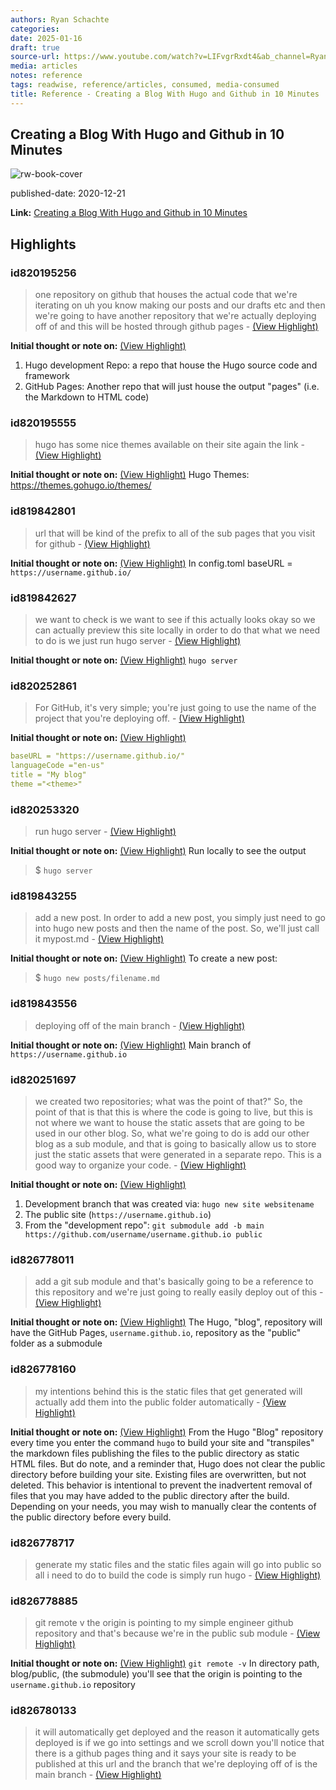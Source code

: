 ```yaml
---
authors: Ryan Schachte
categories:
date: 2025-01-16
draft: true
source-url: https://www.youtube.com/watch?v=LIFvgrRxdt4&ab_channel=RyanSchachte
media: articles
notes: reference
tags: readwise, reference/articles, consumed, media-consumed
title: Reference - Creating a Blog With Hugo and Github in 10 Minutes
---
```


## Creating a Blog With Hugo and Github in 10 Minutes

![rw-book-cover](https://i.ytimg.com/vi/LIFvgrRxdt4/hqdefault.jpg?sqp=-oaymwEjCNACELwBSFryq4qpAxUIARUAAAAAGAElAADIQj0AgKJDeAE=&rs=AOn4CLCNsEIVvwTC-frCL-9kz5iuBaTA4g)

published-date: 2020-12-21

**Link:** [Creating a Blog With Hugo and Github in 10 Minutes](https://www.youtube.com/watch?v=LIFvgrRxdt4&ab_channel=RyanSchachte)

## Highlights

### id820195256

> one repository on github that houses the actual code that we're iterating on uh you know making our posts and our drafts etc and then we're going to have another repository that we're actually deploying off of and this will be hosted through github pages
> \- [(View Highlight)](https://read.readwise.io/read/01je7pdmmgwdrjkpjdys31m1ej)

**Initial thought or note on:** [(View Highlight)](https://read.readwise.io/read/01je7pdmmgwdrjkpjdys31m1ej)

1. Hugo development Repo: a repo that house the Hugo source code and framework
2. GitHub Pages: Another repo that will just house the output "pages" (i.e. the Markdown to HTML code)

### id820195555

> hugo has some nice themes available on their site again the link
> \- [(View Highlight)](https://read.readwise.io/read/01je7pkzsqq51mj6wj5drkmzj5)

**Initial thought or note on:** [(View Highlight)](https://read.readwise.io/read/01je7pkzsqq51mj6wj5drkmzj5)
Hugo Themes: <https://themes.gohugo.io/themes/>

### id819842801

> url that will be kind of the prefix to all of the sub pages that you visit for github
> \- [(View Highlight)](https://read.readwise.io/read/01je4pz9jxdtjh8zy2w8tx3g0s)

**Initial thought or note on:** [(View Highlight)](https://read.readwise.io/read/01je4pz9jxdtjh8zy2w8tx3g0s)
In config.toml baseURL = `https://username.github.io/`

### id819842627

> we want to check is we want to see if this actually looks okay so we can actually preview this site locally in order to do that what we need to do is we just run hugo server
> \- [(View Highlight)](https://read.readwise.io/read/01je4pwfyy8n30b0j9zdrcwvmn)

**Initial thought or note on:** [(View Highlight)](https://read.readwise.io/read/01je4pwfyy8n30b0j9zdrcwvmn)
`hugo server`

### id820252861

> For GitHub, it's very simple; you're just going to use the name of the project that you're deploying off.
> \- [(View Highlight)](https://read.readwise.io/read/01je7y5mrsd31wfchzhhfhxf78)

**Initial thought or note on:** [(View Highlight)](https://read.readwise.io/read/01je7y5mrsd31wfchzhhfhxf78)

```yml
baseURL = "https://username.github.io/"
languageCode ="en-us"
title = "My blog"
theme ="<theme>"
```

### id820253320

> run hugo server
> \- [(View Highlight)](https://read.readwise.io/read/01je7ya7gx5766a8gem50nm1e2)

**Initial thought or note on:** [(View Highlight)](https://read.readwise.io/read/01je7ya7gx5766a8gem50nm1e2)
Run locally to see the output

> $ `hugo server`

### id819843255

> add a new post. In order to add a new post, you simply just need to go into hugo new posts and then the name of the post. So, we'll just call it mypost.md
> \- [(View Highlight)](https://read.readwise.io/read/01je4q3pzchk43krha06qvkay6)

**Initial thought or note on:** [(View Highlight)](https://read.readwise.io/read/01je4q3pzchk43krha06qvkay6)
To create a new post:

> $ `hugo new posts/filename.md`

### id819843556

> deploying off of the main branch
> \- [(View Highlight)](https://read.readwise.io/read/01je4qabhzvaj75v77y7k0dh09)

**Initial thought or note on:** [(View Highlight)](https://read.readwise.io/read/01je4qabhzvaj75v77y7k0dh09)
Main branch of `https://username.github.io`

### id820251697

> we created two repositories; what was the point of that?" So, the point of that is that this is where the code is going to live, but this is not where we want to house the static assets that are going to be used in our other blog. So, what we're going to do is add our other blog as a sub module, and that is going to basically allow us to store just the static assets that were generated in a separate repo. This is a good way to organize your code.
> \- [(View Highlight)](https://read.readwise.io/read/01je7xrecfbb7yf6r6znk8574f)

**Initial thought or note on:** [(View Highlight)](https://read.readwise.io/read/01je7xrecfbb7yf6r6znk8574f)

1. Development branch that was created via: `hugo new site websitename`
2. The public site (`https://username.github.io`)
3. From the "development repo": `git submodule add -b main https://github.com/username/username.github.io public`

### id826778011

> add a git sub module and that's basically going to be a reference to this repository and we're just going to really easily deploy out of this
> \- [(View Highlight)](https://read.readwise.io/read/01jfhmc4sccks6kpga24f0f6he)

**Initial thought or note on:** [(View Highlight)](https://read.readwise.io/read/01jfhmc4sccks6kpga24f0f6he)
The Hugo, "blog", repository will have the GitHub Pages, `username.github.io`, repository as the "public" folder as a submodule

### id826778160

> my intentions behind this is the static files that get generated will actually add them into the public folder automatically
> \- [(View Highlight)](https://read.readwise.io/read/01jfhmh0xtr6v1h59fy7d7xzqw)

**Initial thought or note on:** [(View Highlight)](https://read.readwise.io/read/01jfhmh0xtr6v1h59fy7d7xzqw)
From the Hugo "Blog" repository every time you enter the command `hugo` to build your site and "transpiles" the markdown files publishing the files to the public directory as static HTML files.
But do note, and a reminder that, Hugo does not clear the public directory before building your site. Existing files are overwritten, but not deleted. This behavior is intentional to prevent the inadvertent removal of files that you may have added to the public directory after the build.
Depending on your needs, you may wish to manually clear the contents of the public directory before every build.

### id826778717

> generate my static files and the static files again will go into public so all i need to do to build the code is simply run hugo
> \- [(View Highlight)](https://read.readwise.io/read/01jfhmtmc6jnss1nr2x5hq25ve)

### id826778885

> git remote v the origin is pointing to my simple engineer github repository and that's because we're in the public sub
> module
> \- [(View Highlight)](https://read.readwise.io/read/01jfhmxef83nngf3tjnefnxr0a)

**Initial thought or note on:** [(View Highlight)](https://read.readwise.io/read/01jfhmxef83nngf3tjnefnxr0a)
`git remote -v`
In directory path, blog/public, (the submodule) you'll see that the origin is pointing to the `username.github.io` repository

### id826780133

> it will automatically get deployed and the reason it automatically gets deployed is if we go into settings
> and we scroll down you'll notice that there is a github pages thing and it says your site is ready to be published at this url and the branch that we're deploying off of is the main branch
> \- [(View Highlight)](https://read.readwise.io/read/01jfhn603hbvngtmadtssawffr)
